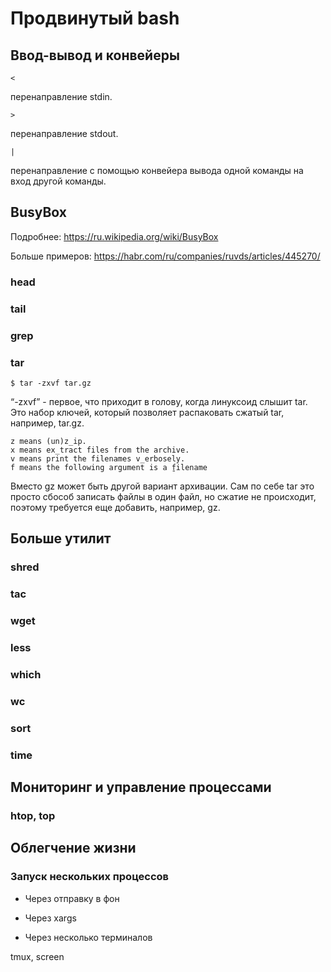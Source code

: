 # Продвинутый bash

## Ввод-вывод и конвейеры
```
<
```
перенаправление stdin.

```
>
```
перенаправление stdout.

```
|
```
перенаправление с помощью конвейера вывода одной команды на вход другой команды.

## BusyBox

Подробнее: https://ru.wikipedia.org/wiki/BusyBox


Больше примеров:
https://habr.com/ru/companies/ruvds/articles/445270/

### head

### tail

### grep

### tar
```
$ tar -zxvf tar.gz
```

“-zxvf” - первое, что приходит в голову, когда линуксоид слышит tar. Это набор ключей, который позволяет распаковать сжатый tar, например, tar.gz.

```
z means (un)z̲ip.
x means ex̲tract files from the archive.
v means print the filenames v̲erbosely.
f means the following argument is a f̱ilename
```

Вместо gz может быть другой вариант архивации. Сам по себе tar это просто сбособ записать файлы в один файл, но сжатие не происходит, поэтому требуется еще добавить, например, gz.

## Больше утилит
### shred
### tac
### wget
### less
### which
### wc
### sort
### time

## Мониторинг и управление процессами
### htop, top

## Облегчение жизни
### Запуск нескольких процессов
* Через отправку в фон


* Через xargs


* Через несколько терминалов

tmux, screen
